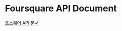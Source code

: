 # Foursquare API Document
[포스퀘어 API 문서](https://developer.foursquare.com/reference/api-explorer-overview)
